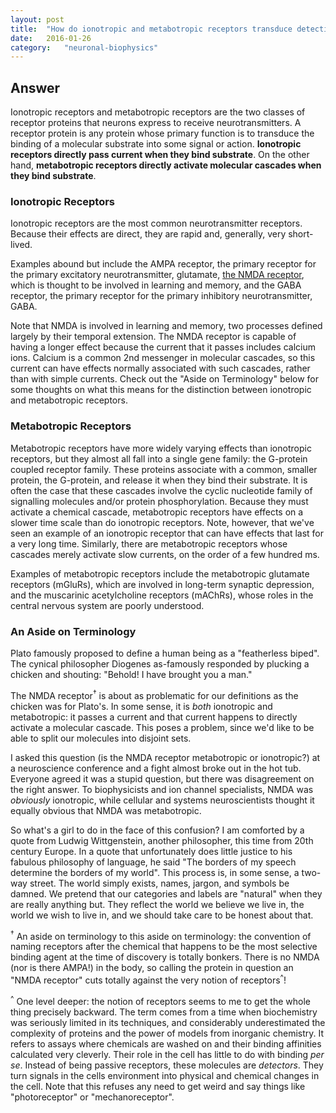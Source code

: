 ```yaml
---
layout: post
title:	"How do ionotropic and metabotropic receptors transduce detection of an extracellular signal into a change in neural activity? Give examples and describe similarities and differences between the receptor classes."
date:	2016-01-26
category:	"neuronal-biophysics"
---
```

## Answer

Ionotropic receptors and metabotropic receptors are the two classes of
receptor proteins that neurons express to receive neurotransmitters.
A receptor protein is any protein whose primary function is to transduce
the binding of a molecular substrate into some signal or action.
**Ionotropic receptors directly pass current when they bind substrate**.
On the other hand, **metabotropic receptors directly activate molecular cascades
when they bind substrate**.

### Ionotropic Receptors

Ionotropic receptors are the most common neurotransmitter receptors.
Because their effects are direct, they are rapid and, generally, very short-lived.

Examples abound but include the AMPA receptor, the primary receptor for the primary
excitatory neurotransmitter, glutamate, [the NMDA receptor]({{site.fullurl}}/29),
which is thought to be involved in learning and memory, and the GABA receptor,
the primary receptor for the primary inhibitory neurotransmitter, GABA.

Note that NMDA is involved in learning and memory, two processes defined largely
by their temporal extension. The NMDA receptor is capable of having a longer effect
because the current that it passes includes calcium ions.
Calcium is a common 2nd messenger in molecular cascades, so this current can have
effects normally associated with such cascades, rather than with simple currents.
Check out the "Aside on Terminology" below for some thoughts on what this means for
the distinction between ionotropic and metabotropic receptors.

### Metabotropic Receptors

Metabotropic receptors have more widely varying effects than ionotropic receptors,
but they almost all fall into a single gene family: the G-protein coupled receptor family.
These proteins associate with a common, smaller protein, the G-protein, and release it
when they bind their substrate.
It is often the case that these cascades involve the cyclic nucleotide family
of signalling molecules and/or protein phosphorylation.
Because they must activate a chemical cascade, metabotropic receptors have effects
on a slower time scale than do ionotropic receptors.
Note, however, that we've seen an example of an ionotropic receptor that can have effects
that last for a very long time.
Similarly, there are metabotropic receptors whose cascades merely activate slow currents,
on the order of a few hundred ms.

Examples of metabotropic receptors include the metabotropic glutamate receptors (mGluRs),
which are involved in long-term synaptic depression,
and the muscarinic acetylcholine receptors (mAChRs), whose roles
in the central nervous system are poorly understood.

### An Aside on Terminology

Plato famously proposed to define a human being as a "featherless biped".
The cynical philosopher Diogenes as-famously responded by plucking a chicken
and shouting: "Behold! I have brought you a man."

The NMDA receptor<sup>†</sup> is about as problematic for our definitions
as the chicken was for Plato's. In some sense, it is *both* ionotropic and metabotropic:
it passes a current and that current happens to directly activate a molecular cascade.
This poses a problem, since we'd like to be able to split our molecules into disjoint sets.

I asked this question (is the NMDA receptor metabotropic or ionotropic?)
at a neuroscience conference and a fight almost broke out in the hot tub.
Everyone agreed it was a stupid question, but there was disagreement on the right answer.
To biophysicists and ion channel specialists, NMDA was *obviously* ionotropic,
while cellular and systems neuroscientists thought it equally obvious that NMDA was metabotropic.

So what's a girl to do in the face of this confusion? I am comforted by a quote from
Ludwig Wittgenstein, another philosopher, this time from 20th century Europe.
In a quote that unfortunately does little justice to his fabulous philosophy of language,
he said "The borders of my speech determine the borders of my world".
This process is, in some sense, a two-way street. The world simply exists,
names, jargon, and symbols be damned. We pretend that our categories and labels are
"natural" when they are really anything but. They reflect the world we believe we live in,
the world we wish to live in, and we should take care to be honest about that.

<sup>†</sup> An aside on terminology to this aside on terminology:
the convention of naming receptors after the
chemical that happens to be the most selective binding agent at the time of discovery
is totally bonkers. There is no NMDA (nor is there AMPA!) in the body,
so calling the protein in question an "NMDA receptor" cuts totally against
the very notion of receptors<sup>^</sup>!

<sup>^</sup> One level deeper: the notion of receptors seems to me to get the
whole thing precisely backward. The term comes from a time when biochemistry
was seriously limited in its techniques, and considerably underestimated
the complexity of proteins and the power of models from inorganic chemistry.
It refers to assays where chemicals are washed on and their binding affinities
calculated very cleverly.
Their role in the cell has little to do with binding *per se*.
Instead of being passive receptors, these molecules are *detectors*.
They turn signals in the cells environment into physical and chemical changes
in the cell. Note that this refuses any need to get weird and say things like
"photoreceptor" or "mechanoreceptor".
